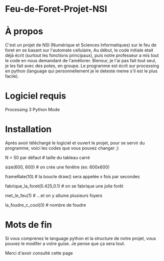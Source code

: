 # Feu-de-Foret-Projet-NSI

# À propos

C'est un projet de NSI (Numérique et Sciences Informatiques) sur le feu de foret en se basant sur l'automate cellulaire, Au début, le code initiale etait déjà écrit (surtout les fonctions principaux), puis notre professeur a mis tout le code en nous demandant de l'améliorer. Biensur, je l'ai pas fait tout seul, je les fait avec des potes, en groupe. Le programme est écrit sur processing en python (language qui personnellement je le deteste meme s'il est le plus facile).

# Logiciel requis

Processing 3 Python Mode

# Installation

Après avoir téléchargé le logiciel et ouvert le projet, pour se servir du programme, voici les codes que vous pouvez changer ;)

N      = 50 par défaut   # taille du tableau carré

size(600, 600)   # on crée une fenêtre (ex: 600x600)

frameRate(10)    # la boucle draw() sera appelée x fois par secondes

fabrique_la_foret(0.425,0.1) # on se fabrique une jolie forêt

met_le_feu(1)    # ...et on y allume plusieurs foyers

la_foudre_c_cool(0) # nombre de foudre

# Mots de fin

Si vous comprenez le language python et la structure de notre projet, vous pouvez le modifer a votre guise.
Je pense que ça sera tout.

Merci d'avoir consulté cette page
